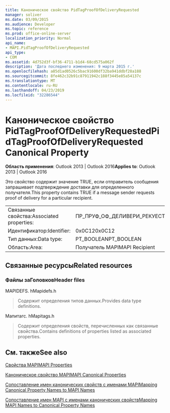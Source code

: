 ```yaml
---
title: Каноническое свойство PidTagProofOfDeliveryRequested
manager: soliver
ms.date: 03/09/2015
ms.audience: Developer
ms.topic: reference
ms.prod: office-online-server
localization_priority: Normal
api_name:
- MAPI.PidTagProofOfDeliveryRequested
api_type:
- COM
ms.assetid: 4d752d3f-bf36-4711-b1d4-68cd575a062f
description: 'Дата последнего изменения: 9 марта 2015 г.'
ms.openlocfilehash: a85d1ad0526c5bac91600df32ba941ddbf28a188
ms.sourcegitcommit: 8fe462c32b91c87911942c188f3445e85a54137c
ms.translationtype: MT
ms.contentlocale: ru-RU
ms.lasthandoff: 04/23/2019
ms.locfileid: "32286544"
---
```

# <a name="pidtagproofofdeliveryrequested-canonical-property"></a><span data-ttu-id="93976-103">Каноническое свойство PidTagProofOfDeliveryRequested</span><span class="sxs-lookup"><span data-stu-id="93976-103">PidTagProofOfDeliveryRequested Canonical Property</span></span>

  
  
<span data-ttu-id="93976-104">**Область применения**: Outlook 2013 | Outlook 2016</span><span class="sxs-lookup"><span data-stu-id="93976-104">**Applies to**: Outlook 2013 | Outlook 2016</span></span> 
  
<span data-ttu-id="93976-105">Это свойство содержит значение TRUE, если отправитель сообщения запрашивает подтверждение доставки для определенного получателя.</span><span class="sxs-lookup"><span data-stu-id="93976-105">This property contains TRUE if a message sender requests proof of delivery for a particular recipient.</span></span>
  
|||
|:-----|:-----|
|<span data-ttu-id="93976-106">Связанные свойства:</span><span class="sxs-lookup"><span data-stu-id="93976-106">Associated properties:</span></span>  <br/> |<span data-ttu-id="93976-107">ПР_ПРУФ_ОФ_ДЕЛИВЕРИ_РЕКУЕСТЕД</span><span class="sxs-lookup"><span data-stu-id="93976-107">PR_PROOF_OF_DELIVERY_REQUESTED</span></span>  <br/> |
|<span data-ttu-id="93976-108">Идентификатор:</span><span class="sxs-lookup"><span data-stu-id="93976-108">Identifier:</span></span>  <br/> |<span data-ttu-id="93976-109">0x0C12</span><span class="sxs-lookup"><span data-stu-id="93976-109">0x0C12</span></span>  <br/> |
|<span data-ttu-id="93976-110">Тип данных:</span><span class="sxs-lookup"><span data-stu-id="93976-110">Data type:</span></span>  <br/> |<span data-ttu-id="93976-111">PT_BOOLEAN</span><span class="sxs-lookup"><span data-stu-id="93976-111">PT_BOOLEAN</span></span>  <br/> |
|<span data-ttu-id="93976-112">Область:</span><span class="sxs-lookup"><span data-stu-id="93976-112">Area:</span></span>  <br/> |<span data-ttu-id="93976-113">Получатель MAPI</span><span class="sxs-lookup"><span data-stu-id="93976-113">MAPI Recipient</span></span>  <br/> |
   
## <a name="related-resources"></a><span data-ttu-id="93976-114">Связанные ресурсы</span><span class="sxs-lookup"><span data-stu-id="93976-114">Related resources</span></span>

### <a name="header-files"></a><span data-ttu-id="93976-115">Файлы заГоловков</span><span class="sxs-lookup"><span data-stu-id="93976-115">Header files</span></span>

<span data-ttu-id="93976-116">MAPIDEFS. h</span><span class="sxs-lookup"><span data-stu-id="93976-116">Mapidefs.h</span></span>
  
> <span data-ttu-id="93976-117">Содержит определения типов данных.</span><span class="sxs-lookup"><span data-stu-id="93976-117">Provides data type definitions.</span></span>
    
<span data-ttu-id="93976-118">Мапитагс. h</span><span class="sxs-lookup"><span data-stu-id="93976-118">Mapitags.h</span></span>
  
> <span data-ttu-id="93976-119">Содержит определения свойств, перечисленных как связанные свойства.</span><span class="sxs-lookup"><span data-stu-id="93976-119">Contains definitions of properties listed as associated properties.</span></span>
    
## <a name="see-also"></a><span data-ttu-id="93976-120">См. также</span><span class="sxs-lookup"><span data-stu-id="93976-120">See also</span></span>



[<span data-ttu-id="93976-121">Свойства MAPI</span><span class="sxs-lookup"><span data-stu-id="93976-121">MAPI Properties</span></span>](mapi-properties.md)
  
[<span data-ttu-id="93976-122">Каноническое свойство MAPI</span><span class="sxs-lookup"><span data-stu-id="93976-122">MAPI Canonical Properties</span></span>](mapi-canonical-properties.md)
  
[<span data-ttu-id="93976-123">Сопоставление имен канонических свойств с именами MAPI</span><span class="sxs-lookup"><span data-stu-id="93976-123">Mapping Canonical Property Names to MAPI Names</span></span>](mapping-canonical-property-names-to-mapi-names.md)
  
[<span data-ttu-id="93976-124">Сопоставление имен MAPI с именами канонических свойств</span><span class="sxs-lookup"><span data-stu-id="93976-124">Mapping MAPI Names to Canonical Property Names</span></span>](mapping-mapi-names-to-canonical-property-names.md)


